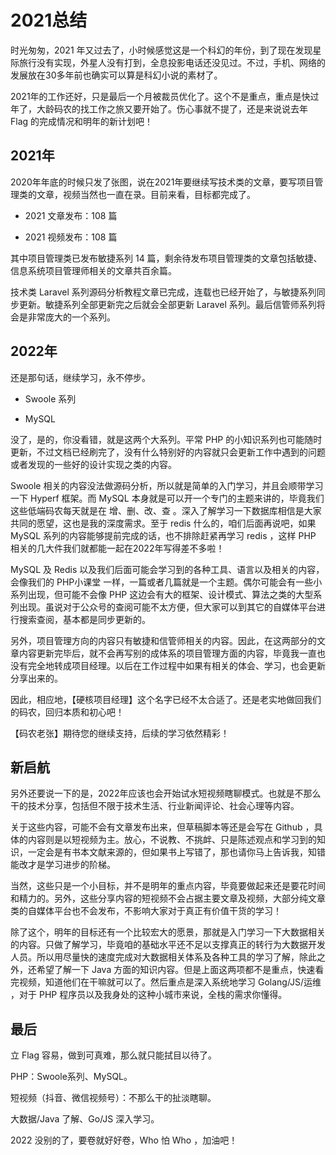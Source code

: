 # 2021总结

时光匆匆，2021 年又过去了，小时候感觉这是一个科幻的年份，到了现在发现星际旅行没有实现，外星人没有打到，全息投影电话还没见过。不过，手机、网络的发展放在30多年前也确实可以算是科幻小说的素材了。

2021年的工作还好，只是最后一个月被裁员优化了。这个不是重点，重点是快过年了，大龄码农的找工作之旅又要开始了。伤心事就不提了，还是来说说去年 Flag 的完成情况和明年的新计划吧！

## 2021年

2020年年底的时候只发了张图，说在2021年要继续写技术类的文章，要写项目管理类的文章，视频当然也一直在录。目前来看，目标都完成了。

- 2021 文章发布：108 篇

- 2021 视频发布：108 篇

其中项目管理类已发布敏捷系列 14 篇，剩余待发布项目管理类的文章包括敏捷、信息系统项目管理师相关的文章共百余篇。

技术类 Laravel 系列源码分析教程文章已完成，连载也已经开始了，与敏捷系列同步更新。敏捷系列全部更新完之后就会全部更新 Laravel 系列。最后信管师系列将会是非常庞大的一个系列。

## 2022年

还是那句话，继续学习，永不停步。

- Swoole 系列

- MySQL

没了，是的，你没看错，就是这两个大系列。平常 PHP 的小知识系列也可能随时更新，不过文档已经刷完了，没有什么特别好的内容就只会更新工作中遇到的问题或者发现的一些好的设计实现之类的内容。

Swoole 相关的内容没法做源码分析，所以就是简单的入门学习，并且会顺带学习一下 Hyperf 框架。而 MySQL 本身就是可以开一个专门的主题来讲的，毕竟我们这些低端码农每天就是在 增、删、改、查 。深入了解学习一下数据库相信是大家共同的愿望，这也是我的深度需求。至于 redis 什么的，咱们后面再说吧，如果 MySQL 系列的内容能够提前完成的话，也不排除赶紧再学习 redis ，这样 PHP 相关的几大件我们就都能一起在2022年写得差不多啦！

MySQL 及 Redis 以及我们后面可能会学习到的各种工具、语言以及相关的内容，会像我们的 PHP小课堂 一样，一篇或者几篇就是一个主题。偶尔可能会有一些小系列出现，但可能不会像 PHP 这边会有大的框架、设计模式、算法之类的大型系列出现。虽说对于公众号的查阅可能不太方便，但大家可以到其它的自媒体平台进行搜索查阅，基本都是同步更新的。

另外，项目管理方向的内容只有敏捷和信管师相关的内容。因此，在这两部分的文章内容更新完毕后，就不会再写别的成体系的项目管理方面的内容，毕竟我一直也没有完全地转成项目经理。以后在工作过程中如果有相关的体会、学习，也会更新分享出来的。

因此，相应地，【硬核项目经理】这个名字已经不太合适了。还是老实地做回我们的码农，回归本质和初心吧！

【码农老张】期待您的继续支持，后续的学习依然精彩！

## 新启航

另外还要说一下的是，2022年应该也会开始试水短视频瞎聊模式。也就是不那么干的技术分享，包括但不限于技术生活、行业新闻评论、社会心理等内容。

关于这些内容，可能不会有文章发布出来，但草稿脚本等还是会写在 Github ，具体的内容则是以短视频为主。放心，不说教、不挑衅、只是陈述观点和学习到的知识，一定会是有书本文献来源的，但如果书上写错了，那也请你马上告诉我，知错能改才是学习进步的阶梯。

当然，这些只是一个小目标，并不是明年的重点内容，毕竟要做起来还是要花时间和精力的。另外，这些分享内容的短视频不会占据主要文章及视频，大部分纯文章类的自媒体平台也不会发布，不影响大家对于真正有价值干货的学习！

除了这个，明年的目标还有一个比较宏大的愿景，那就是入门学习一下大数据相关的内容。只做了解学习，毕竟咱的基础水平还不足以支撑真正的转行为大数据开发人员。所以用尽量快的速度完成对大数据相关体系及各种工具的学习了解，除此之外，还希望了解一下 Java 方面的知识内容。但是上面这两项都不是重点，快速看完视频，知道他们在干嘛就可以了。然后重点是深入系统地学习 Golang/JS/运维 ，对于 PHP 程序员以及我身处的这种小城市来说，全栈的需求你懂得。

## 最后

立 Flag 容易，做到可真难，那么就只能拭目以待了。

PHP：Swoole系列、MySQL。

短视频（抖音、微信视频号）：不那么干的扯淡瞎聊。

大数据/Java 了解、Go/JS 深入学习。

2022 没别的了，要卷就好好卷，Who 怕 Who ，加油吧！
